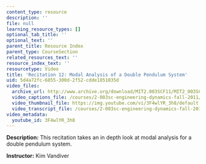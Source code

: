```yaml
---
content_type: resource
description: ''
file: null
learning_resource_types: []
optional_tab_title: ''
optional_text: ''
parent_title: Resource Index
parent_type: CourseSection
related_resources_text: ''
resource_index_text: ''
resourcetype: Video
title: 'Recitation 12: Modal Analysis of a Double Pendulum System'
uid: 5d4a72fc-6855-300d-2f52-cdde1851035d
video_files:
  archive_url: http://www.archive.org/download/MIT2.003SCF11/MIT2_003SCF11_rec12_300k.mp4
  video_captions_file: /courses/2-003sc-engineering-dynamics-fall-2011/da2b8737d5e25017a605cd03fe250fdf_3F4wlYR_3h8.vtt
  video_thumbnail_file: https://img.youtube.com/vi/3F4wlYR_3h8/default.jpg
  video_transcript_file: /courses/2-003sc-engineering-dynamics-fall-2011/fcdf65ca4ec0ea8529e82dc1ba12c70e_3F4wlYR_3h8.pdf
video_metadata:
  youtube_id: 3F4wlYR_3h8
---
```


**Description:** This recitation takes an in depth look at modal analysis for a double pendulum system.

**Instructor:** Kim Vandiver
